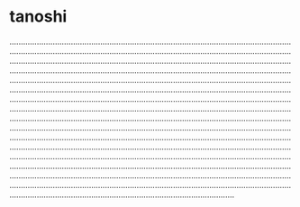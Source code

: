 # tanoshi
...................................................................................................................................................................................................................................................................................................................................................................................................................................................................................................................................................................................................................................................................................................................................................................................................................................................................................................................................................................................................................................................................................................................................................................................................................................................................................................................................................................................................................................................................................................................................................................................................................................................................................................................................................................................................................................................................................................................................................................................................................................................................................................................................................................